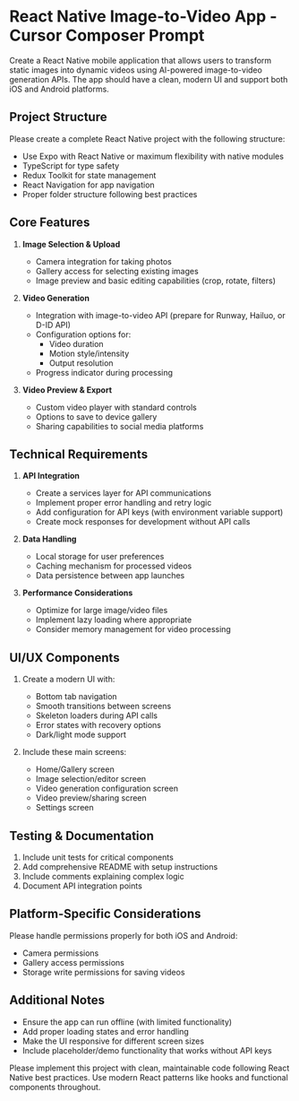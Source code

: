 # React Native Image-to-Video App - Cursor Composer Prompt

Create a React Native mobile application that allows users to transform static images into dynamic videos using AI-powered image-to-video generation APIs. The app should have a clean, modern UI and support both iOS and Android platforms.

## Project Structure

Please create a complete React Native project with the following structure:
- Use Expo with React Native or maximum flexibility with native modules
- TypeScript for type safety
- Redux Toolkit for state management
- React Navigation for app navigation
- Proper folder structure following best practices

## Core Features

1. **Image Selection & Upload**
   - Camera integration for taking photos
   - Gallery access for selecting existing images
   - Image preview and basic editing capabilities (crop, rotate, filters)

2. **Video Generation**
   - Integration with image-to-video API (prepare for Runway, Hailuo, or D-ID API)
   - Configuration options for:
     - Video duration
     - Motion style/intensity
     - Output resolution
   - Progress indicator during processing

3. **Video Preview & Export**
   - Custom video player with standard controls
   - Options to save to device gallery
   - Sharing capabilities to social media platforms

## Technical Requirements

1. **API Integration**
   - Create a services layer for API communications
   - Implement proper error handling and retry logic
   - Add configuration for API keys (with environment variable support)
   - Create mock responses for development without API calls

2. **Data Handling**
   - Local storage for user preferences
   - Caching mechanism for processed videos
   - Data persistence between app launches

3. **Performance Considerations**
   - Optimize for large image/video files
   - Implement lazy loading where appropriate
   - Consider memory management for video processing

## UI/UX Components

1. Create a modern UI with:
   - Bottom tab navigation
   - Smooth transitions between screens
   - Skeleton loaders during API calls
   - Error states with recovery options
   - Dark/light mode support

2. Include these main screens:
   - Home/Gallery screen
   - Image selection/editor screen
   - Video generation configuration screen
   - Video preview/sharing screen
   - Settings screen

## Testing & Documentation

1. Include unit tests for critical components
2. Add comprehensive README with setup instructions
3. Include comments explaining complex logic
4. Document API integration points

## Platform-Specific Considerations

Please handle permissions properly for both iOS and Android:
- Camera permissions
- Gallery access permissions
- Storage write permissions for saving videos

## Additional Notes

- Ensure the app can run offline (with limited functionality)
- Add proper loading states and error handling
- Make the UI responsive for different screen sizes
- Include placeholder/demo functionality that works without API keys

Please implement this project with clean, maintainable code following React Native best practices. Use modern React patterns like hooks and functional components throughout.
